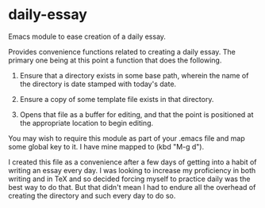 daily-essay
===========

Emacs module to ease creation of a daily essay.

Provides convenience functions related to creating a daily
essay. The primary one being at this point a function that does the
following.

 1) Ensure that a directory exists in some base path, wherein the
 name of the directory is date stamped with today's date.

 2) Ensure a copy of some template file exists in that directory.

 3) Opens that file as a buffer for editing, and that the point is
 positioned at the appropriate location to begin editing.

You may wish to require this module as part of your .emacs file and
map some global key to it. I have mine mapped to (kbd "M-g d").

I created this file as a convenience after a few days of getting
into a habit of writing an essay every day. I was looking to
increase my proficiency in both writing and in TeX and so decided
forcing myself to practice daily was the best way to do that. But
that didn't mean I had to endure all the overhead of creating the
directory and such every day to do so.
